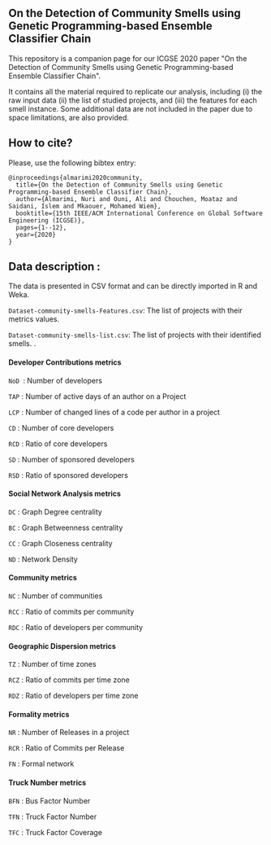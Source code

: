 
## On the Detection of Community Smells using Genetic Programming-based Ensemble Classifier Chain

This repository is a companion page for our ICGSE 2020 paper "On the Detection of Community Smells using Genetic Programming-based Ensemble Classifier Chain".

It contains all the material required to replicate our analysis, including (i) the raw input data (ii) the list of studied projects, and (iii) the features for each smell instance. Some additional data are not included in the paper due to space limitations, are also provided.

## How to cite?

Please, use the following bibtex entry:

```
@inproceedings{almarimi2020community,
  title={On the Detection of Community Smells using Genetic Programming-based Ensemble Classifier Chain},
  author={Almarimi, Nuri and Ouni, Ali and Chouchen, Moataz and Saidani, Islem and Mkaouer, Mohamed Wiem},
  booktitle={15th IEEE/ACM International Conference on Global Software Engineering (ICGSE)},
  pages={1--12},
  year={2020}
}
```

## Data description : 
The data is presented in CSV format and can be directly imported in R and Weka.


```Dataset-community-smells-Features.csv```: The list of projects with their metrics values.

```Dataset-community-smells-list.csv```: The list of projects with their identified smells.
.
#### Developer Contributions metrics  

```NoD ```: Number of developers

```TAP``` : Number of active days of an author on a Project

```LCP``` : Number of changed lines of a code per author in a project

```CD``` : Number of core developers

```RCD``` : Ratio of core developers

```SD``` : Number of sponsored developers

```RSD``` : Ratio of sponsored developers


#### Social Network Analysis metrics 

```DC``` : Graph Degree centrality

```BC``` : Graph Betweenness centrality

```CC``` : Graph Closeness centrality

```ND``` : Network Density


####  Community metrics 

```NC``` : Number of communities

```RCC``` : Ratio of commits per community

```RDC``` : Ratio of developers per community

####  Geographic Dispersion metrics 

```TZ``` : Number of time zones

```RCZ``` : Ratio of commits per time zone

```RDZ``` : Ratio of developers per time zone


####  Formality metrics 

```NR``` : Number of Releases in a project

```RCR``` : Ratio of Commits per Release 

```FN``` : Formal network


####  Truck Number metrics 

```BFN``` : Bus Factor Number

```TFN``` : Truck Factor Number

```TFC``` : Truck Factor Coverage

